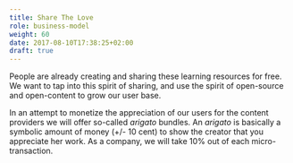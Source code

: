 ```yaml
---
title: Share The Love
role: business-model
weight: 60
date: 2017-08-10T17:38:25+02:00
draft: true
---
```

People are already creating and sharing these learning resources for free. We 
want to tap into this spirit of sharing, and use the spirit of open-source and
open-content to grow our user base.

In an attempt to monetize the appreciation of our users for the content 
providers we will offer so-called *arigato* bundles. An *arigato* is basically 
a symbolic amount of money (+/- 10 cent) to show the creator that you 
appreciate her  work. As a company, we will take 10% out of each 
micro-transaction.
